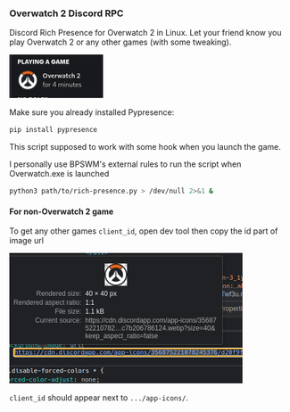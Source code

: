### Overwatch 2 Discord RPC

Discord Rich Presence for Overwatch 2 in Linux. Let your friend know you play Overwatch 2 or any other games (with some tweaking).

![](img/playing_status.png)

Make sure you already installed Pypresence:

```sh
pip install pypresence
```

This script supposed to work with some hook when you launch the game.

I personally use BPSWM's external rules to run the script when Overwatch.exe is launched

```sh
python3 path/to/rich-presence.py > /dev/null 2>&1 &
```

#### For non-Overwatch 2 game

To get any other games `client_id`, open dev tool then copy the id part of image url

![](img/dev_tool.png)

`client_id` should appear next to `.../app-icons/`.
